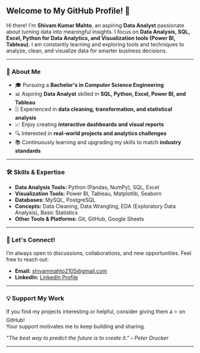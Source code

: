 ## Welcome to My GitHub Profile! 👋

Hi there! I'm **Shivam Kumar Mahto**, an aspiring **Data Analyst** passionate about turning data into meaningful insights. I focus on **Data Analysis, SQL, Excel, Python for Data Analytics, and Visualization tools (Power BI, Tableau)**. I am constantly learning and exploring tools and techniques to analyze, clean, and visualize data for smarter business decisions.

---

### 🚀 About Me

- 🎓 Pursuing a **Bachelor's in Computer Science Engineering**  
- 📊 Aspiring **Data Analyst** skilled in **SQL, Python, Excel, Power BI, and Tableau**  
- 🗄️ Experienced in **data cleaning, transformation, and statistical analysis**  
- 📈 Enjoy creating **interactive dashboards and visual reports**  
- 🔍 Interested in **real-world projects and analytics challenges**  
- 📚 Continuously learning and upgrading my skills to match **industry standards**

---

### 🛠 Skills & Expertise

- **Data Analysis Tools:** Python (Pandas, NumPy), SQL, Excel  
- **Visualization Tools:** Power BI, Tableau, Matplotlib, Seaborn  
- **Databases:** MySQL, PostgreSQL  
- **Concepts:** Data Cleaning, Data Wrangling, EDA (Exploratory Data Analysis), Basic Statistics  
- **Other Tools & Platforms:** Git, GitHub, Google Sheets  

---

### 🤝 Let's Connect!

I’m always open to discussions, collaborations, and new opportunities. Feel free to reach out:  

- **Email:** shivammahto2105@gmail.com  
- **LinkedIn:** [LinkedIn Profile](https://www.linkedin.com/in/shivam-kumar-mahto-b7a84a311)  

---

### 💡 Support My Work

If you find my projects interesting or helpful, consider giving them a ⭐ on GitHub!  
Your support motivates me to keep building and sharing.  

*"The best way to predict the future is to create it." – Peter Drucker*

---
